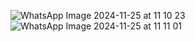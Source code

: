 ![WhatsApp Image 2024-11-25 at 11 10 23](https://github.com/user-attachments/assets/492b9d85-c185-46ce-905f-151f97a9ce69)
![WhatsApp Image 2024-11-25 at 11 11 01](https://github.com/user-attachments/assets/c9629509-59d8-4213-a224-32915c1a4736)
